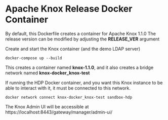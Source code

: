 # Apache Knox Release Docker Container

By default, this Dockerfile creates a container for Apache Knox 1.1.0
The release version can be modified by adjusting the __RELEASE_VER__ argument

Create and start the Knox container (and the demo LDAP server)

    docker-compose up --build

This creates a container named __knox-1.1.0__, and it also creates a bridge network named __knox-docker_knox-test__

If running the HDP Docker container, and you want this Knox instance to be able to interact with it, it must be connected to this network.

    docker network connect knox-docker_knox-test sandbox-hdp

The Knox Admin UI will be accessible at https://localhost:8443/gateway/manager/admin-ui/



